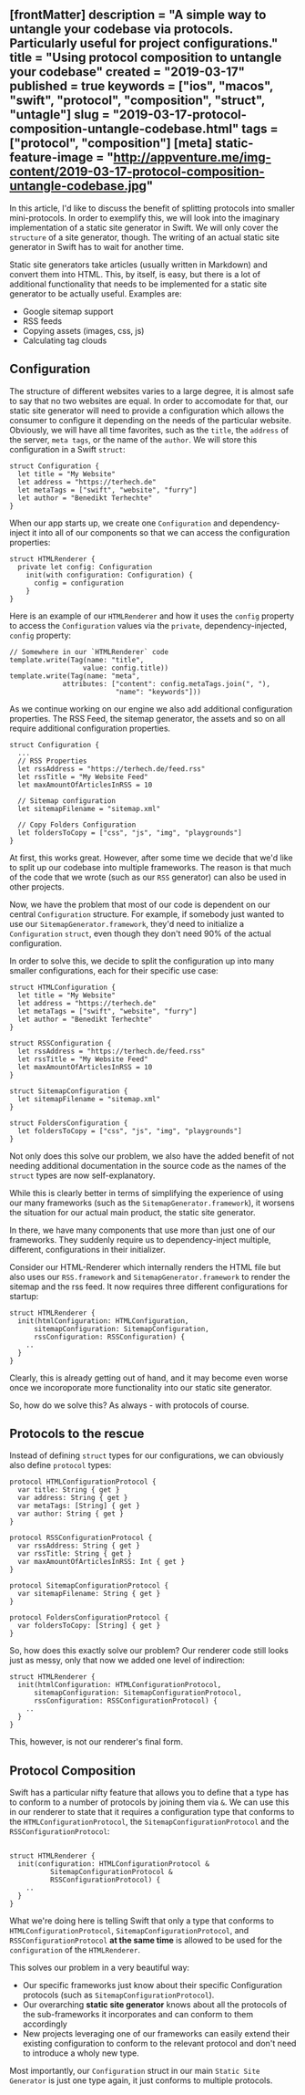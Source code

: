 [frontMatter]
description = "A simple way to untangle your codebase via protocols. Particularly useful for project configurations."
title = "Using protocol composition to untangle your codebase"
created = "2019-03-17"
published = true
keywords = ["ios", "macos", "swift", "protocol", "composition", "struct", "untagle"]
slug = "2019-03-17-protocol-composition-untangle-codebase.html"
tags = ["protocol", "composition"]
[meta]
static-feature-image = "http://appventure.me/img-content/2019-03-17-protocol-composition-untangle-codebase.jpg"
---

In this article, I\'d like to discuss the benefit of splitting protocols
into smaller mini-protocols. In order to exemplify this, we will look
into the imaginary implementation of a static site generator in Swift.
We will only cover the `structure` of a site generator, though. The
writing of an actual static site generator in Swift has to wait for
another time.

Static site generators take articles (usually written in Markdown) and
convert them into HTML. This, by itself, is easy, but there is a lot of
additional functionality that needs to be implemented for a static site
generator to be actually useful. Examples are:

-   Google sitemap support
-   RSS feeds
-   Copying assets (images, css, js)
-   Calculating tag clouds

## Configuration

The structure of different websites varies to a large degree, it is
almost safe to say that no two websites are equal. In order to
accomodate for that, our static site generator will need to provide a
configuration which allows the consumer to configure it depending on the
needs of the particular website. Obviously, we will have all time
favorites, such as the `title`, the `address` of the server,
`meta tags`, or the name of the `author`. We will store this
configuration in a Swift `struct`:

``` {.swift}
struct Configuration {
  let title = "My Website"
  let address = "https://terhech.de"
  let metaTags = ["swift", "website", "furry"]
  let author = "Benedikt Terhechte"
}
```

When our app starts up, we create one `Configuration` and
dependency-inject it into all of our components so that we can access
the configuration properties:

``` {.swift}
struct HTMLRenderer {
  private let config: Configuration
    init(with configuration: Configuration) {
      config = configuration
    }
}
```

Here is an example of our `HTMLRenderer` and how it uses the `config`
property to access the `Configuration` values via the `private`,
dependency-injected, `config` property:

``` {.swift}
// Somewhere in our `HTMLRenderer` code
template.write(Tag(name: "title", 
                  value: config.title))
template.write(Tag(name: "meta", 
             attributes: ["content": config.metaTags.join(", "),
                          "name": "keywords"]))
```

As we continue working on our engine we also add additional
configuration properties. The RSS Feed, the sitemap generator, the
assets and so on all require additional configuration properties.

``` {.swift}
struct Configuration {
  ...
  // RSS Properties
  let rssAddress = "https://terhech.de/feed.rss"
  let rssTitle = "My Website Feed"
  let maxAmountOfArticlesInRSS = 10

  // Sitemap configuration
  let sitemapFilename = "sitemap.xml"

  // Copy Folders Configuration
  let foldersToCopy = ["css", "js", "img", "playgrounds"]
}
```

At first, this works great. However, after some time we decide that
we\'d like to split up our codebase into multiple frameworks. The reason
is that much of the code that we wrote (such as our `RSS` generator) can
also be used in other projects.

Now, we have the problem that most of our code is dependent on our
central `Configuration` structure. For example, if somebody just wanted
to use our `SitemapGenerator.framework`, they\'d need to initialize a
`Configuration` `struct`, even though they don\'t need 90% of the actual
configuration.

In order to solve this, we decide to split the configuration up into
many smaller configurations, each for their specific use case:

``` {.swift}
struct HTMLConfiguration {
  let title = "My Website"
  let address = "https://terhech.de"
  let metaTags = ["swift", "website", "furry"]
  let author = "Benedikt Terhechte"
}

struct RSSConfiguration {
  let rssAddress = "https://terhech.de/feed.rss"
  let rssTitle = "My Website Feed"
  let maxAmountOfArticlesInRSS = 10
}

struct SitemapConfiguration {
  let sitemapFilename = "sitemap.xml"
}

struct FoldersConfiguration {
  let foldersToCopy = ["css", "js", "img", "playgrounds"]
}
```

Not only does this solve our problem, we also have the added benefit of
not needing additional documentation in the source code as the names of
the `struct` types are now self-explanatory.

While this is clearly better in terms of simplifying the experience of
using our many frameworks (such as the `SitemapGenerator.framework`), it
worsens the situation for our actual main product, the static site
generator.

In there, we have many components that use more than just one of our
frameworks. They suddenly require us to dependency-inject multiple,
different, configurations in their initializer.

Consider our HTML-Renderer which internally renders the HTML file but
also uses our `RSS.framework` and `SitemapGenerator.framework` to render
the sitemap and the rss feed. It now requires three different
configurations for startup:

``` {.swift}
struct HTMLRenderer {
  init(htmlConfiguration: HTMLConfiguration, 
      sitemapConfiguration: SitemapConfiguration, 
      rssConfiguration: RSSConfiguration) {
    ..
  }
}
```

Clearly, this is already getting out of hand, and it may become even
worse once we incoroporate more functionality into our static site
generator.

So, how do we solve this? As always - with protocols of course.

## Protocols to the rescue

Instead of defining `struct` types for our configurations, we can
obviously also define `protocol` types:

``` {.swift}
protocol HTMLConfigurationProtocol {
  var title: String { get }
  var address: String { get }
  var metaTags: [String] { get }
  var author: String { get }
}

protocol RSSConfigurationProtocol {
  var rssAddress: String { get }
  var rssTitle: String { get }
  var maxAmountOfArticlesInRSS: Int { get }
}

protocol SitemapConfigurationProtocol {
  var sitemapFilename: String { get }
}

protocol FoldersConfigurationProtocol {
  var foldersToCopy: [String] { get }
}
```

So, how does this exactly solve our problem? Our renderer code still
looks just as messy, only that now we added one level of indirection:

``` {.swift}
struct HTMLRenderer {
  init(htmlConfiguration: HTMLConfigurationProtocol, 
      sitemapConfiguration: SitemapConfigurationProtocol, 
      rssConfiguration: RSSConfigurationProtocol) {
    ..
  }
}
```

This, however, is not our renderer\'s final form.

## Protocol Composition

Swift has a particular nifty feature that allows you to define that a
type has to conform to a number of protocols by joining them via `&`. We
can use this in our renderer to state that it requires a configuration
type that conforms to the `HTMLConfigurationProtocol`, the
`SitemapConfigurationProtocol` and the `RSSConfigurationProtocol`:

``` {.swift}

struct HTMLRenderer {
  init(configuration: HTMLConfigurationProtocol & 
          SitemapConfigurationProtocol & 
          RSSConfigurationProtocol) {
    ..
  }
}

```

What we\'re doing here is telling Swift that only a type that conforms
to `HTMLConfigurationProtocol`, `SitemapConfigurationProtocol`, and
`RSSConfigurationProtocol` **at the same time** is allowed to be used
for the `configuration` of the `HTMLRenderer`.

This solves our problem in a very beautiful way:

-   Our specific frameworks just know about their specific Configuration
    protocols (such as `SitemapConfigurationProtocol`).
-   Our overarching **static site generator** knows about all the
    protocols of the sub-frameworks it incorporates and can conform to
    them accordingly
-   New projects leveraging one of our frameworks can easily extend
    their existing configuration to conform to the relevant protocol and
    don\'t need to introduce a wholy new type.

Most importantly, our `Configuration` struct in our main
`Static Site Generator` is just one type again, it just conforms to
multiple protocols.
